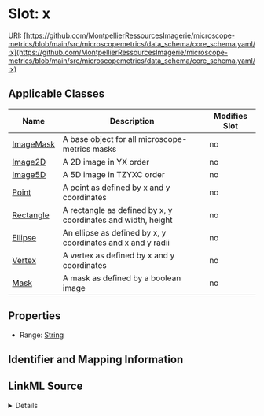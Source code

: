 # Slot: x

URI: [https://github.com/MontpellierRessourcesImagerie/microscope-metrics/blob/main/src/microscopemetrics/data_schema/core_schema.yaml/:x](https://github.com/MontpellierRessourcesImagerie/microscope-metrics/blob/main/src/microscopemetrics/data_schema/core_schema.yaml/:x)



<!-- no inheritance hierarchy -->




## Applicable Classes

| Name | Description | Modifies Slot |
| --- | --- | --- |
[ImageMask](ImageMask.md) | A base object for all microscope-metrics masks |  no  |
[Image2D](Image2D.md) | A 2D image in YX order |  no  |
[Image5D](Image5D.md) | A 5D image in TZYXC order |  no  |
[Point](Point.md) | A point as defined by x and y coordinates |  no  |
[Rectangle](Rectangle.md) | A rectangle as defined by x, y coordinates and width, height |  no  |
[Ellipse](Ellipse.md) | An ellipse as defined by x, y coordinates and x and y radii |  no  |
[Vertex](Vertex.md) | A vertex as defined by x and y coordinates |  no  |
[Mask](Mask.md) | A mask as defined by a boolean image |  no  |







## Properties

* Range: [String](String.md)





## Identifier and Mapping Information








## LinkML Source

<details>
```yaml
name: x
alias: x
domain_of:
- ImageMask
- Image2D
- Image5D
- Point
- Rectangle
- Ellipse
- Vertex
- Mask
range: string

```
</details>